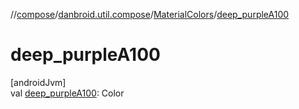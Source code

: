 //[compose](../../../index.md)/[danbroid.util.compose](../index.md)/[MaterialColors](index.md)/[deep_purpleA100](deep_purple-a100.md)

# deep_purpleA100

[androidJvm]\
val [deep_purpleA100](deep_purple-a100.md): Color
